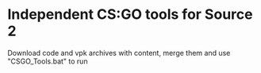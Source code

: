 # Independent CS:GO tools for Source 2

Download code and vpk archives with content, merge them and use "CSGO_Tools.bat" to run